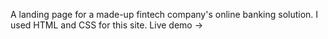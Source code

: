 A landing page for a made-up fintech company's online banking solution.
I used HTML and CSS for this site.
Live demo -> 